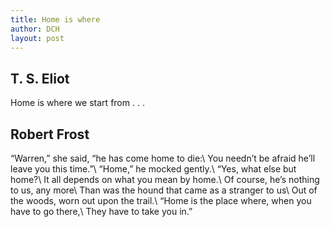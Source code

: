 ```yaml
---
title: Home is where
author: DCH
layout: post
---
```


## T. S. Eliot

Home is where we start from . . .

## Robert Frost

“Warren,” she said, “he has come home to die:\\
You needn’t be afraid he’ll leave you this time.”\\
“Home,” he mocked gently.\\
“Yes, what else but home?\\
It all depends on what you mean by home.\\
Of course, he’s nothing to us, any more\\
Than was the hound that came as a stranger to us\\
Out of the woods, worn out upon the trail.\\
“Home is the place where, when you have to go there,\\
They have to take you in.”
